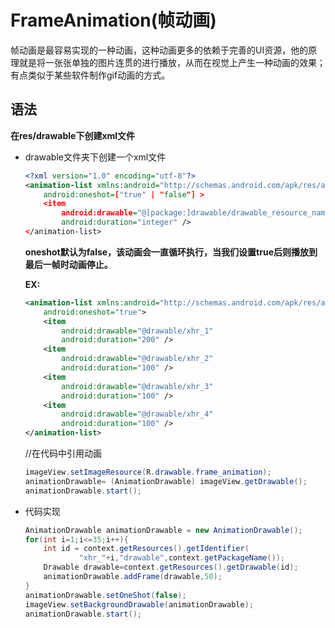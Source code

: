 # FrameAnimation(帧动画)
帧动画是最容易实现的一种动画，这种动画更多的依赖于完善的UI资源，他的原理就是将一张张单独的图片连贯的进行播放，从而在视觉上产生一种动画的效果；有点类似于某些软件制作gif动画的方式。

## 语法

**在res/drawable下创建xml文件**

- drawable文件夹下创建一个xml文件
    ```xml
    <?xml version="1.0" encoding="utf-8"?>
    <animation-list xmlns:android="http://schemas.android.com/apk/res/android"
        android:oneshot=["true" | "false"] >
        <item
            android:drawable="@[package:]drawable/drawable_resource_name"
            android:duration="integer" />
    </animation-list>
    ```
    **oneshot默认为false，该动画会一直循环执行，当我们设置true后则播放到最后一帧时动画停止。**

    **EX:**
    ```xml
    <animation-list xmlns:android="http://schemas.android.com/apk/res/android"
        android:oneshot="true">
        <item
            android:drawable="@drawable/xhr_1"
            android:duration="200" />
        <item
            android:drawable="@drawable/xhr_2"
            android:duration="100" />
        <item
            android:drawable="@drawable/xhr_3"
            android:duration="100" />
        <item
            android:drawable="@drawable/xhr_4"
            android:duration="100" />
    </animation-list>
    ```
    //在代码中引用动画
    ```java
    imageView.setImageResource(R.drawable.frame_animation);
    animationDrawable= (AnimationDrawable) imageView.getDrawable();
    animationDrawable.start();
    ```

- 代码实现

    ```java
    AnimationDrawable animationDrawable = new AnimationDrawable();
    for(int i=1;i<=35;i++){
        int id = context.getResources().getIdentifier(
                "xhr_"+i,"drawable",context.getPackageName());
        Drawable drawable=context.getResources().getDrawable(id);
        animationDrawable.addFrame(drawable,50);
    }
    animationDrawable.setOneShot(false);
    imageView.setBackgroundDrawable(animationDrawable);
    animationDrawable.start();
    ```
